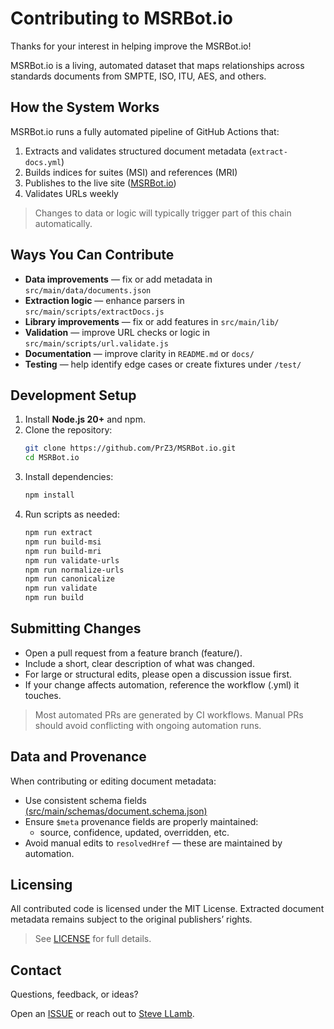 # Contributing to MSRBot.io

Thanks for your interest in helping improve the MSRBot.io!  

MSRBot.io is a living, automated dataset that maps relationships across standards documents from SMPTE, ISO, ITU, AES, and others.

## How the System Works
MSRBot.io runs a fully automated pipeline of GitHub Actions that:
1. Extracts and validates structured document metadata (`extract-docs.yml`)
2. Builds indices for suites (MSI) and references (MRI)
3. Publishes to the live site ([MSRBot.io](https://msrbot.io))
4. Validates URLs weekly

> Changes to data or logic will typically trigger part of this chain automatically.

## Ways You Can Contribute
- **Data improvements** — fix or add metadata in `src/main/data/documents.json`
- **Extraction logic** — enhance parsers in `src/main/scripts/extractDocs.js`
- **Library improvements** — fix or add features in `src/main/lib/`
- **Validation** — improve URL checks or logic in `src/main/scripts/url.validate.js`
- **Documentation** — improve clarity in `README.md` or `docs/`
- **Testing** — help identify edge cases or create fixtures under `/test/`

## Development Setup
1. Install **Node.js 20+** and npm.
2. Clone the repository:
   ```bash
   git clone https://github.com/PrZ3/MSRBot.io.git
   cd MSRBot.io
3. Install dependencies:
    ```bash
    npm install
4. Run scripts as needed:
    ```bash
    npm run extract
    npm run build-msi
    npm run build-mri
    npm run validate-urls
    npm run normalize-urls
    npm run canonicalize
    npm run validate
    npm run build

##  Submitting Changes
-	Open a pull request from a feature branch (feature/<name>).
-	Include a short, clear description of what was changed.
-	For large or structural edits, please open a discussion issue first.
-	If your change affects automation, reference the workflow (.yml) it touches.

> Most automated PRs are generated by CI workflows.
Manual PRs should avoid conflicting with ongoing automation runs.

##  Data and Provenance
When contributing or editing document metadata:
- Use consistent schema fields [(src/main/schemas/document.schema.json)](src/main/schemas/document.schema.json)
- Ensure `$meta` provenance fields are properly maintained:
  - source, confidence, updated, overridden, etc.
- Avoid manual edits to `resolvedHref` — these are maintained by automation.

## Licensing
All contributed code is licensed under the MIT License.
Extracted document metadata remains subject to the original publishers’ rights.

> See [LICENSE](LICENSE.md) for full details.

## Contact
Questions, feedback, or ideas?

Open an [ISSUE](https://github.com/PrZ3/MSRBot.io/issues) or reach out to [Steve LLamb](https://github.com/SteveLLamb).